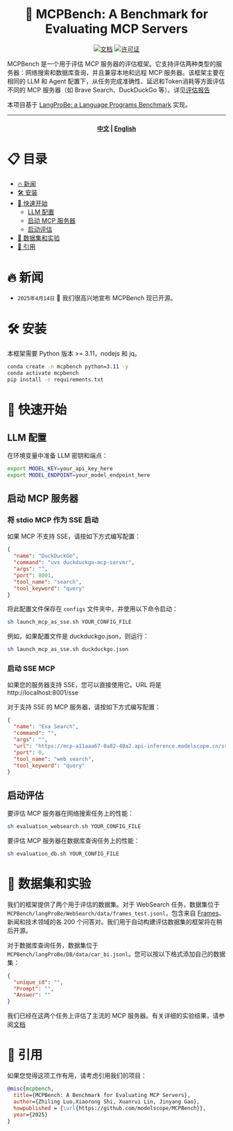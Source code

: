<h1 align="center">
	🦊 MCPBench: A Benchmark for Evaluating MCP Servers
</h1>


<div align="center">

[![文档][docs-image]][docs-url]
[![许可证][package-license-image]][package-license-url]

</div>

MCPBench 是一个用于评估 MCP 服务器的评估框架。它支持评估两种类型的服务器：网络搜索和数据库查询，并且兼容本地和远程 MCP 服务器。该框架主要在相同的 LLM 和 Agent 配置下，从任务完成准确性、延迟和Token消耗等方面评估不同的 MCP 服务器（如 Brave Search、DuckDuckGo 等）。详见[评估报告](https://github.com/modelscope/MCPBench/blob/main/mcpbench.pdf)

本项目基于 [LangProBe: a Language Programs Benchmark](https://arxiv.org/abs/2502.20315) 实现。

<hr>

<div align="center">
<h4 align="center">

[中文](https://github.com/modelscope/MCPBench/blob/main/README_zh.md) |
[English](https://github.com/modelscope/MCPBench/blob/main/README.md)

</h4>
</div>

# 📋 目录

- [🔥 新闻](#新闻)
- [🛠️ 安装](#安装)
- [🚀 快速开始](#快速开始)
  - [LLM 配置](#llm-配置)
  - [启动 MCP 服务器](#启动-mcp-服务器)
  - [启动评估](#启动评估)
- [🧂 数据集和实验](#数据集和实验)
- [🚰 引用](#引用)

# 🔥 新闻
+ `2025年4月14日` 🌟 我们很高兴地宣布 MCPBench 现已开源。

# 🛠️ 安装
本框架需要 Python 版本 >= 3.11，nodejs 和 jq。

```bash
conda create -n mcpbench python=3.11 -y
conda activate mcpbench
pip install -r requirements.txt
```

# 🚀 快速开始
## LLM 配置
在环境变量中准备 LLM 密钥和端点：
```bash
export MODEL_KEY=your_api_key_here
export MODEL_ENDPOINT=your_model_endpoint_here
```

## 启动 MCP 服务器
### 将 stdio MCP 作为 SSE 启动
如果 MCP 不支持 SSE，请按如下方式编写配置：
```json
{
  "name": "DuckDuckGo",
  "command": "uvx duckduckgo-mcp-server",
  "args": "",
  "port": 8001,
  "tool_name": "search",
  "tool_keyword": "query"
}
```

将此配置文件保存在 `configs` 文件夹中，并使用以下命令启动：

```bash
sh launch_mcp_as_sse.sh YOUR_CONFIG_FILE
```

例如，如果配置文件是 duckduckgo.json，则运行：
```bash
sh launch_mcp_as_sse.sh duckduckgo.json
```

### 启动 SSE MCP
如果您的服务器支持 SSE，您可以直接使用它。URL 将是 http://localhost:8001/sse

对于支持 SSE 的 MCP 服务器，请按如下方式编写配置：
```json
{
  "name": "Exa Search",
  "command": "",
  "args": "",
  "url": "https://mcp-a11aaa67-0a82-40a2.api-inference.modelscope.cn/sse",
  "port": 0,
  "tool_name": "web_search",
  "tool_keyword": "query"
}
```

## 启动评估
要评估 MCP 服务器在网络搜索任务上的性能：
```bash
sh evaluation_websearch.sh YOUR_CONFIG_FILE
```

要评估 MCP 服务器在数据库查询任务上的性能：
```bash
sh evaluation_db.sh YOUR_CONFIG_FILE
```

# 🧂 数据集和实验
我们的框架提供了两个用于评估的数据集。对于 WebSearch 任务，数据集位于 `MCPBench/langProBe/WebSearch/data/frames_test.jsonl`，包含来自 [Frames](https://arxiv.org/abs/2409.12941)、新闻和技术领域的各 200 个问答对。我们用于自动构建评估数据集的框架将在稍后开源。

对于数据库查询任务，数据集位于 `MCPBench/langProBe/DB/data/car_bi.jsonl`。您可以按以下格式添加自己的数据集：

```json
{
  "unique_id": "",
  "Prompt": "",
  "Answer": ""
}
```

我们已经在这两个任务上评估了主流的 MCP 服务器。有关详细的实验结果，请参阅[文档](https://github.com/modelscope/MCPBench/blob/main/mcpbench.pdf)

# 🚰 引用
如果您觉得这项工作有用，请考虑引用我们的项目：

```bibtex
@misc{mcpbench,
  title={MCPBench: A Benchmark for Evaluating MCP Servers},
  author={Zhiling Luo,Xiaorong Shi, Xuanrui Lin, Jinyang Gao},
  howpublished = {\url{https://github.com/modelscope/MCPBench}},
  year={2025}
}
```

[docs-image]: https://img.shields.io/badge/Documentation-EB3ECC
[docs-url]: https://camel-ai.github.io/camel/index.html
[package-license-image]: https://img.shields.io/badge/License-Apache_2.0-blue.svg
[package-license-url]: https://github.com/modelscope/MCPBench/blob/main/LICENSE
